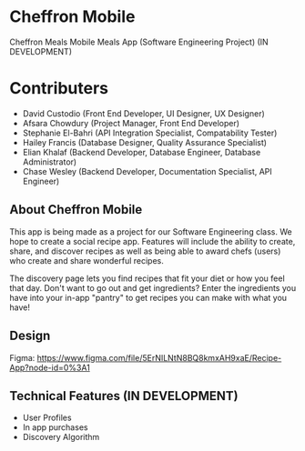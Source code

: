 # Cheffron Mobile

Cheffron Meals Mobile Meals App (Software Engineering Project) (IN DEVELOPMENT)

# Contributers

- David Custodio (Front End Developer, UI Designer, UX Designer)
- Afsara Chowdury (Project Manager, Front End Developer)
- Stephanie El-Bahri (API Integration Specialist, Compatability Tester)
- Hailey Francis (Database Designer, Quality Assurance Specialist)
- Elian Khalaf (Backend Developer, Database Engineer, Database Administrator)
- Chase Wesley (Backend Developer, Documentation Specialist, API Engineer)

## About Cheffron Mobile

This app is being made as a project for our Software Engineering class. We hope to create a social recipe app. Features will include the ability to create, share, and discover recipes as well as being able to award chefs (users) who create and share wonderful recipes.  

The discovery page lets you find recipes that fit your diet or how you feel that day. Don't want to go out and get ingredients? Enter the ingredients you have into your in-app "pantry" to get recipes you can make with what you have!

## Design
Figma: https://www.figma.com/file/5ErNILNtN8BQ8kmxAH9xaE/Recipe-App?node-id=0%3A1

## Technical Features (IN DEVELOPMENT)
- User Profiles
- In app purchases
- Discovery Algorithm
